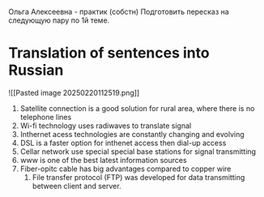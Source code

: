 Ольга Алексеевна - практик (собстн)
Подготовить пересказ на следующую пару по 1й теме.

# Translation of sentences into Russian
![[Pasted image 20250220112519.png]]
1. Satellite connection is a good solution for rural area, where there is no telephone lines
2. Wi-fi technology uses radiwaves to translate signal
3. Inthernet acess technologies are constantly changing and evolving
4. DSL is a faster option for inthenet access then dial-up access
5. Cellar network use special special base stations for signal transmitting
6. www is one of the best latest information sources
7. Fiber-opitc cable has big advantages compared to copper wire
	1. File transfer protocol (FTP) was developed for data transmitting between client and server.

